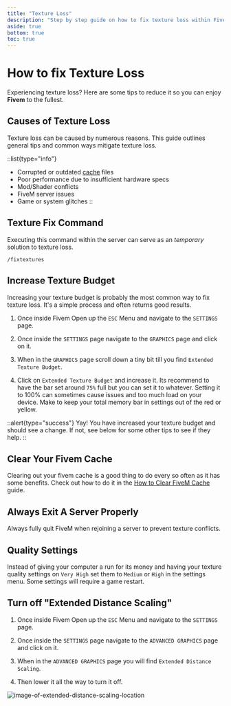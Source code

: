 ```yaml
---
title: "Texture Loss"
description: "Step by step guide on how to fix texture loss within FiveM and some of the common causes."
aside: true
bottom: true
toc: true
---
```


# How to fix Texture Loss

Experiencing texture loss? Here are some tips to reduce it so you can enjoy **Fivem** to the fullest.

## Causes of Texture Loss

Texture loss can be caused by numerous reasons. This guide outlines general tips and common ways mitigate texture loss.

::list{type="info"}
- Corrupted or outdated [cache](/server-docs/troubleshooting/how-to-clear-fivem-cache) files
- Poor performance due to insufficient hardware specs
- Mod/Shader conflicts 
- FiveM server issues
- Game or system glitches
::

## Texture Fix Command
Executing this command within the server can serve as an *temporary* solution to texture loss.

`/fixtextures`

## Increase Texture Budget
Increasing your texture budget is probably the most common way to fix texture loss. It's a simple process and often returns good results.

1. Once inside Fivem Open up the `ESC` Menu and navigate to the `SETTINGS` page.

2. Once inside the `SETTINGS` page navigate to the `GRAPHICS` page and click on it.

3. When in the `GRAPHICS` page scroll down a tiny bit till you find `Extended Texture Budget`.

4. Click on `Extended Texture Budget` and increase it. Its recommend to have the bar set around `75%` full but you can set it to whatever. Setting it to 100% can sometimes cause issues and too much load on your device. Make to keep your total memory bar in settings out of the red or yellow.

::alert{type="success"}
Yay! You have increased your texture budget and should see a change. If not, see below for some other tips to see if they help.
::

## Clear Your Fivem Cache
Clearing out your fivem cache is a good thing to do every so often as it has some benefits. Check out how to do it in the [How to Clear FiveM Cache](/server-docs/troubleshooting/how-to-clear-fivem-cache) guide.

## Always Exit A Server Properly
Always fully quit FiveM when rejoining a server to prevent texture conflicts.

## Quality Settings
Instead of giving your computer a run for its money and having your texture quality settings on `Very High` set them to `Medium` or `High` in the settings menu. Some settings will require a game restart.

## Turn off "Extended Distance Scaling"

1. Once inside Fivem Open up the `ESC` Menu and navigate to the `SETTINGS` page.

2. Once inside the `SETTINGS` page navigate to the `ADVANCED GRAPHICS` page and click on it.

3. When in the `ADVANCED GRAPHICS` page you will find `Extended Distance Scaling`.

4. Then lower it all the way to turn it off.

![image-of-extended-distance-scaling-location](https://imgur.com/VRRoidP.jpg)
